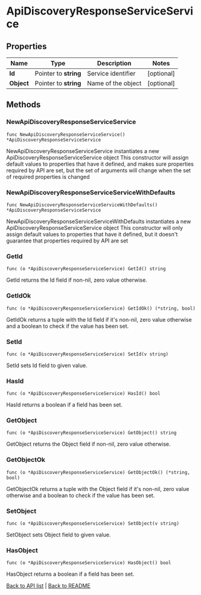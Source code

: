 # ApiDiscoveryResponseServiceService

## Properties

Name | Type | Description | Notes
------------ | ------------- | ------------- | -------------
**Id** | Pointer to **string** | Service identifier | [optional] 
**Object** | Pointer to **string** | Name of the object | [optional] 

## Methods

### NewApiDiscoveryResponseServiceService

`func NewApiDiscoveryResponseServiceService() *ApiDiscoveryResponseServiceService`

NewApiDiscoveryResponseServiceService instantiates a new ApiDiscoveryResponseServiceService object
This constructor will assign default values to properties that have it defined,
and makes sure properties required by API are set, but the set of arguments
will change when the set of required properties is changed

### NewApiDiscoveryResponseServiceServiceWithDefaults

`func NewApiDiscoveryResponseServiceServiceWithDefaults() *ApiDiscoveryResponseServiceService`

NewApiDiscoveryResponseServiceServiceWithDefaults instantiates a new ApiDiscoveryResponseServiceService object
This constructor will only assign default values to properties that have it defined,
but it doesn't guarantee that properties required by API are set

### GetId

`func (o *ApiDiscoveryResponseServiceService) GetId() string`

GetId returns the Id field if non-nil, zero value otherwise.

### GetIdOk

`func (o *ApiDiscoveryResponseServiceService) GetIdOk() (*string, bool)`

GetIdOk returns a tuple with the Id field if it's non-nil, zero value otherwise
and a boolean to check if the value has been set.

### SetId

`func (o *ApiDiscoveryResponseServiceService) SetId(v string)`

SetId sets Id field to given value.

### HasId

`func (o *ApiDiscoveryResponseServiceService) HasId() bool`

HasId returns a boolean if a field has been set.

### GetObject

`func (o *ApiDiscoveryResponseServiceService) GetObject() string`

GetObject returns the Object field if non-nil, zero value otherwise.

### GetObjectOk

`func (o *ApiDiscoveryResponseServiceService) GetObjectOk() (*string, bool)`

GetObjectOk returns a tuple with the Object field if it's non-nil, zero value otherwise
and a boolean to check if the value has been set.

### SetObject

`func (o *ApiDiscoveryResponseServiceService) SetObject(v string)`

SetObject sets Object field to given value.

### HasObject

`func (o *ApiDiscoveryResponseServiceService) HasObject() bool`

HasObject returns a boolean if a field has been set.


[Back to API list](../README.md#documentation-for-api-endpoints) | [Back to README](../README.md)


